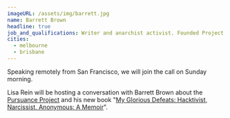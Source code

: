```yaml
---
imageURL: /assets/img/barrett.jpg
name: Barrett Brown
headline: true
job_and_qualifications: Writer and anarchist activist. Founded Project PM, which investigates the private espionage industry and the intelligence community.
cities:
  - melbourne
  - brisbane
---
```

Speaking remotely from San Francisco, we will join the call on Sunday morning.

Lisa Rein will be hosting a conversation with Barrett Brown about the <a href="http://PursuanceProject.org/">Pursuance Project</a> and his new book "<a href="https://www.amazon.com/My-Glorious-Defeats-Hacktivist-Narcissist/dp/0374217017/ref=mp_s_a_1_2?ie=UTF8&amp;qid=1532724228&amp;sr=8-2&amp;pi=CB1275522461_AC_SX118_SY170_QL70&amp;keywords=Barrett+Brown" target="_blank" rel="noopener">My Glorious Defeats: Hacktivist, Narcissist, Anonymous: A Memoir</a>".
